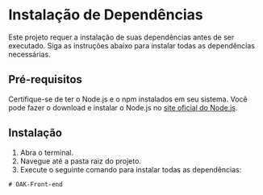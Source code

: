 # Instalação de Dependências

Este projeto requer a instalação de suas dependências antes de ser executado. Siga as instruções abaixo para instalar todas as dependências necessárias.

## Pré-requisitos

Certifique-se de ter o Node.js e o npm instalados em seu sistema. Você pode fazer o download e instalar o Node.js no [site oficial do Node.js](https://nodejs.org/).

## Instalação

1. Abra o terminal.
2. Navegue até a pasta raiz do projeto.
3. Execute o seguinte comando para instalar todas as dependências:

```npm install´´´
#   O A K - F r o n t - e n d  
 